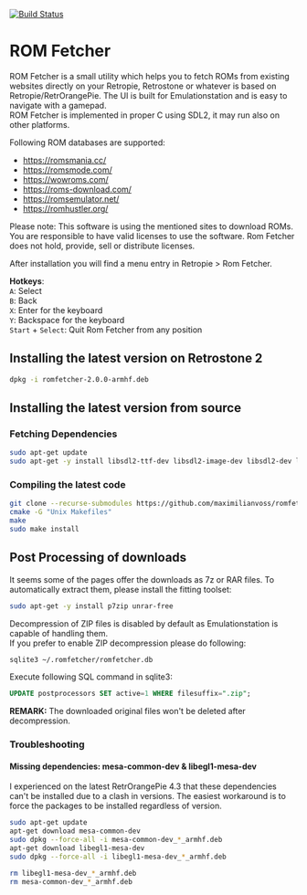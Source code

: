 [![Build Status](https://travis-ci.org/maximilianvoss/romfetcher.svg?branch=master)](https://travis-ci.org/maximilianvoss/romfetcher)      
  
  
# ROM Fetcher
ROM Fetcher is a small utility which helps you to fetch ROMs from existing websites directly on your Retropie, Retrostone
or whatever is based on Retropie/RetrOrangePie. The UI is built for Emulationstation and is easy to navigate
with a gamepad.  
ROM Fetcher is implemented in proper C using SDL2, it may run also on other platforms.

Following ROM databases are supported:  
* https://romsmania.cc/
* https://romsmode.com/
* https://wowroms.com/
* https://roms-download.com/
* https://romsemulator.net/
* https://romhustler.org/

Please note: This software is using the mentioned sites to download ROMs. You are responsible to have valid licenses
to use the software. Rom Fetcher does not hold, provide, sell or distribute licenses.

After installation you will find a menu entry in Retropie > Rom Fetcher.

**Hotkeys**:  
`A`: Select  
`B`: Back  
`X`: Enter for the keyboard  
`Y`: Backspace for the keyboard  
`Start` + `Select`: Quit Rom Fetcher from any position  

## Installing the latest version on Retrostone 2
```bash
dpkg -i romfetcher-2.0.0-armhf.deb
```

## Installing the latest version from source
### Fetching Dependencies
```bash
sudo apt-get update
sudo apt-get -y install libsdl2-ttf-dev libsdl2-image-dev libsdl2-dev libcurl4-openssl-dev libsqlite3-dev libcurl4-openssl-dev
```
 
### Compiling the latest code
```bash
git clone --recurse-submodules https://github.com/maximilianvoss/romfetcher.git
cmake -G "Unix Makefiles"
make
sudo make install
```

## Post Processing of downloads
It seems some of the pages offer the downloads as 7z or RAR files. To automatically extract them, please install the fitting toolset:
```bash 
sudo apt-get -y install p7zip unrar-free
```
Decompression of ZIP files is disabled by default as Emulationstation is capable of handling them.  
If you prefer to enable ZIP decompression please do following:
```bash
sqlite3 ~/.romfetcher/romfetcher.db
```
Execute following SQL command in sqlite3:
```sql
UPDATE postprocessors SET active=1 WHERE filesuffix=".zip";
```
**REMARK:** The downloaded original files won't be deleted after decompression.

### Troubleshooting
#### Missing dependencies: mesa-common-dev & libegl1-mesa-dev
I experienced on the latest RetrOrangePie 4.3 that these dependencies can't be installed 
due to a clash in versions. The easiest workaround is to force the packages to be installed
regardless of version.

```bash
sudo apt-get update
apt-get download mesa-common-dev
sudo dpkg --force-all -i mesa-common-dev_*_armhf.deb
apt-get download libegl1-mesa-dev
sudo dpkg --force-all -i libegl1-mesa-dev_*_armhf.deb

rm libegl1-mesa-dev_*_armhf.deb 
rm mesa-common-dev_*_armhf.deb 
```

